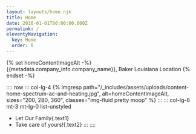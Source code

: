 ```yaml
---
layout: layouts/home.njk
title: Home
date: 2016-01-01T00:00:00.000Z
permalink: /
eleventyNavigation:
  key: Home
  order: 0
---
```


{% set homeContentImageAlt -%}
	{{metadata.company_info.company_name}}, Baker Louisiana Location
{% endset -%}

:::: row
::: col-lg-4
{% imgresp
	path="/_includes/assets/uploads/content-home-spectrum-ac-and-heating.jpg",
	alt=homeContentImageAlt,
	sizes="200, 280, 360",
	classes="img-fluid pretty moop"
%}
:::
::: col-lg-8 mt-3 mt-lg-0 list-unstyled
* Let Our Family{.text1}
* Take care of yours!{.text2}
:::
::::
